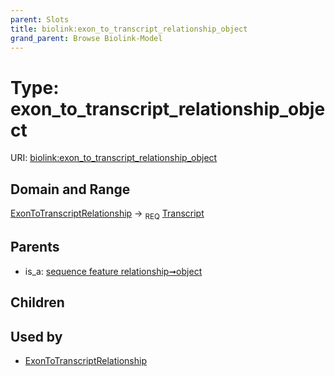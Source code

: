 ```yaml
---
parent: Slots
title: biolink:exon_to_transcript_relationship_object
grand_parent: Browse Biolink-Model
---
```


# Type: exon_to_transcript_relationship_object




URI: [biolink:exon_to_transcript_relationship_object](https://w3id.org/biolink/vocab/exon_to_transcript_relationship_object)

## Domain and Range

[ExonToTranscriptRelationship](ExonToTranscriptRelationship.md) ->  <sub>REQ</sub> [Transcript](Transcript.md)

## Parents

 *  is_a: [sequence feature relationship➞object](sequence_feature_relationship_object.md)

## Children


## Used by

 * [ExonToTranscriptRelationship](ExonToTranscriptRelationship.md)
